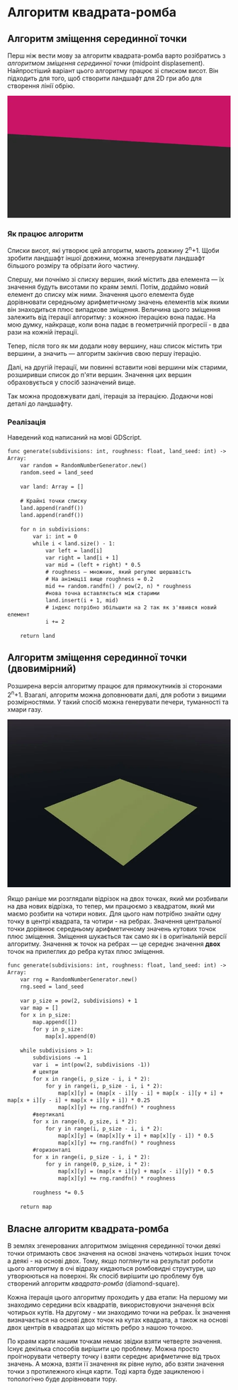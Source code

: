 # Алгоритм квадрата-ромба

## Алгоритм зміщення серединної точки

Перш ніж вести мову за алгоритм квадрата-ромба
варто розібратись з *алгоритмом зміщення серединної точки* (midpoint displasement).
Найпростіший варіант цього алгоритму працює зі списком висот.
Він підходить для того, щоб створити ландшафт для 2D гри або для створення лінії обрію.

![Анімація виконання алгоритму](images/midpoint-displacement.webp)

### Як працює алгоритм

Списки висот, які утворює цей алгоритм,
мають довжину 2<sup>n</sup>+1.
Щоби зробити ландшафт іншої довжини,
можна згенерувати ландшафт більшого розміру та обрізати його частину.

Спершу, ми почнімо зі списку вершин, який містить два елемента —
їх значення будуть висотами по краям землі.
Потім, додаймо новий елемент до списку між ними.
Значення цього елемента буде дорівнювати середньому арифметичному значень елементів між якими він знаходиться
плюс випадкове зміщення.
Величина цього зміщення залежить від ітерації алгоритму: з кожною ітерацією вона падає.
На мою думку, найкраще, коли вона падає в геометричній прогресії - в два рази на кожній ітерації.

Тепер, після того як ми додали нову вершину, наш список містить три вершини,
а значить — алгоритм закінчив свою першу ітерацію.

Далі, на другій ітерації, ми повинні вставити нові вершини між старими,
розширивши список до п'яти вершин.
Значення цих вершин обраховується у спосіб зазначений вище.

Так можна продовжувати далі, ітерація за ітерацією.
Додаючи нові деталі до ландшафту.

### Реалізація

Наведений код написаний на мові GDScript.

```
func generate(subdivisions: int, roughness: float, land_seed: int) -> Array:
	var random = RandomNumberGenerator.new()
	random.seed = land_seed

	var land: Array = []

	# Крайні точки списку
	land.append(randf())
	land.append(randf())

	for n in subdivisions:
		var i: int = 0
		while i < land.size() - 1:
			var left = land[i]
			var right = land[i + 1]
			var mid = (left + right) * 0.5
			# roughness — множник, який регулює шершавість
			# На анімації вище roughness = 0.2
			mid += random.randfn() / pow(2, n) * roughness
			#нова точна вставляється між старими
			land.insert(i + 1, mid)
			# індекс потрібно збільшити на 2 так як з'явився новий елемент
			i += 2

	return land
```

## Алгоритм зміщення серединної точки (двовимірний)

Розширена версія алгоритму працює для прямокутників зі сторонами 2<sup>n</sup>+1.
Взагалі, алгоритм можна доповнювати далі, для роботи з вищими розмірностями.
У такий спосіб можна генерувати печери, туманності та хмари газу.

![Анімація генерації ландшафту з АЗСТ2](images/midpoint-displacement-2d.webp)

Якщо раніше ми розглядали відрізок на двох точках, який ми розбивали на два нових відрізка,
то тепер, ми працюємо з квадратом, який ми маємо розбити на чотири нових.
Для цього нам потрібно знайти одну точку в центрі квадрата, та чотири - на ребрах.
Значення центральної точки дорівнює середньому арифметичному значень кутових точок плюс зміщення.
Зміщення шукається так само як і в оригінальній версії алгоритму.
Значення ж точок на ребрах — це середнє значення **двох** точок на прилеглих до ребра кутах плюс зміщення.

```
func generate(subdivisions: int, roughness: float, land_seed: int) -> Array:
	var rng = RandomNumberGenerator.new()
	rng.seed = land_seed

	var p_size = pow(2, subdivisions) + 1
	var map = []
	for x in p_size:
		map.append([])
		for y in p_size:
			map[x].append(0)

	while subdivisions > 1:
		subdivisions -= 1
		var i  = int(pow(2, subdivisions -1))
		# центри
		for x in range(i, p_size - i, i * 2):
			for y in range(i, p_size - i, i * 2):
				map[x][y] = (map[x - i][y - i] + map[x - i][y + i] + map[x + i][y - i] + map[x + i][y + i]) * 0.25
				map[x][y] += rng.randfn() * roughness
		#вертикалі
		for x in range(0, p_size, i * 2):
			for y in range(i, p_size - i, i * 2):
				map[x][y] = (map[x][y + i] + map[x][y - i]) * 0.5
				map[x][y] += rng.randfn() * roughness
		#горизонталі
		for x in range(i, p_size - i, i * 2):
			for y in range(0, p_size, i * 2):
				map[x][y] = (map[x + i][y] + map[x - i][y]) * 0.5
				map[x][y] += rng.randfn() * roughness

		roughness *= 0.5

	return map
```


## Власне алгоритм квадрата-ромба

В землях згенерованих алгоритмом зміщення серединної точки
деякі точки отримають своє значення на основі значень чотирьох інших точок а деякі - на основі двох.
Тому, якщо поглянути на результат роботи цього алгоритму в очі відразу кидаються ромбовидні структури, що утворюються на поверхні.
Як спосіб вирішити цю проблему був створений алгоритм *квадрата-ромба* (diamond-square).

Кожна ітерація цього алгоритму проходить у два етапи:
На першому ми знаходимо середини всіх квадратів, використовуючи значення всіх чотирьох кутів.
На другому - ми знаходимо точки на ребрах.
Їх значення визначається на основі двох точок на кутах квадрата,
а також на основі двох центрів в квадратах що містять ребро з нашою точкою.

По краям карти нашим точкам немає звідки взяти четверте значення.
Існує декілька способів вирішити цю проблему.
Можна просто проігнорувати четверту точку і взяти середнє арифметичне від трьох значень.
А можна, взяти її значення як рівне нулю, або взяти значення точки з протилежного кінця карти.
Тоді карта буде зацикленою і топологічно буде дорівнювати тору.

